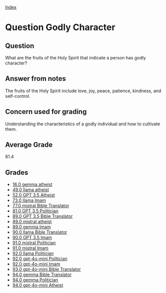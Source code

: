 
[Index](../../index.md)
# Question Godly Character
## Question
What are the fruits of the Holy Spirit that indicate a person has godly character?

## Answer from notes
The fruits of the Holy Spirit include love, joy, peace, patience, kindness, and self-control.

## Concern used for grading
Understanding the characteristics of a godly individual and how to cultivate them.

## Average Grade
81.4

## Grades
 * [16.0 gemma atheist](../answers/gemma_atheist/Godly_Character.md)
 * [49.0 llama atheist](../answers/llama_atheist/Godly_Character.md)
 * [52.0 GPT 3.5 Atheist](../answers/GPT_3.5_Atheist/Godly_Character.md)
 * [73.0 llama Imam](../answers/llama_Imam/Godly_Character.md)
 * [77.0 mistral Bible Translator](../answers/mistral_Bible_Translator/Godly_Character.md)
 * [81.0 GPT 3.5 Politician](../answers/GPT_3.5_Politician/Godly_Character.md)
 * [89.0 GPT 3.5 Bible Translator](../answers/GPT_3.5_Bible_Translator/Godly_Character.md)
 * [89.0 mistral atheist](../answers/mistral_atheist/Godly_Character.md)
 * [89.0 gemma Imam](../answers/gemma_Imam/Godly_Character.md)
 * [90.0 llama Bible Translator](../answers/llama_Bible_Translator/Godly_Character.md)
 * [90.0 GPT 3.5 Imam](../answers/GPT_3.5_Imam/Godly_Character.md)
 * [91.0 mistral Politician](../answers/mistral_Politician/Godly_Character.md)
 * [91.0 mistral Imam](../answers/mistral_Imam/Godly_Character.md)
 * [92.0 llama Politician](../answers/llama_Politician/Godly_Character.md)
 * [92.0 gpt-4o-mini Politician](../answers/gpt-4o-mini_Politician/Godly_Character.md)
 * [92.0 gpt-4o-mini Imam](../answers/gpt-4o-mini_Imam/Godly_Character.md)
 * [93.0 gpt-4o-mini Bible Translator](../answers/gpt-4o-mini_Bible_Translator/Godly_Character.md)
 * [94.0 gemma Bible Translator](../answers/gemma_Bible_Translator/Godly_Character.md)
 * [94.0 gemma Politician](../answers/gemma_Politician/Godly_Character.md)
 * [94.0 gpt-4o-mini Atheist](../answers/gpt-4o-mini_Atheist/Godly_Character.md)
